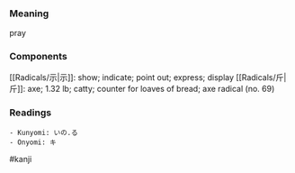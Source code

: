 ### Meaning

pray

### Components

[[Radicals/示|示]]: show; indicate; point out; express; display [[Radicals/斤|斤]]: axe; 1.32 lb; catty; counter for loaves of bread; axe radical (no. 69)

### Readings

```
- Kunyomi: いの.る
- Onyomi: キ
```

#kanji